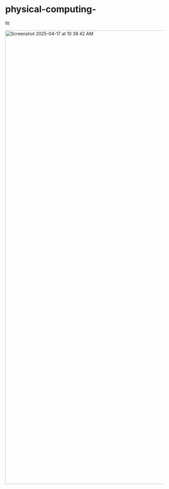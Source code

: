 # physical-computing-

fit

<img width="1440" alt="Screenshot 2025-04-17 at 10 39 42 AM" src="https://github.com/user-attachments/assets/337c7682-e992-4911-98ba-007ed43cad2c" />
